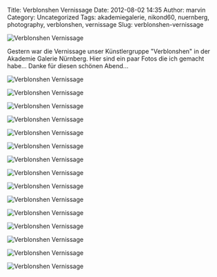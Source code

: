 Title: Verblonshen Vernissage
Date: 2012-08-02 14:35
Author: marvin
Category: Uncategorized
Tags: akademiegalerie, nikond60, nuernberg, photography, verblonshen, vernissage
Slug: verblonshen-vernissage

![Verblonshen Vernissage]({filename}/images/7697463298_c4294058bc_b.jpg)

Gestern war die Vernissage unser Künstlergruppe "Verblonshen" in der
Akademie Galerie Nürnberg. Hier sind ein paar Fotos die ich gemacht
habe... Danke für diesen schönen Abend...

![Verblonshen Vernissage]({filename}/images/7697480394_436b117088_b.jpg)

![Verblonshen Vernissage]({filename}/images/7697479562_a5cd0b23c8_b.jpg)

![Verblonshen Vernissage]({filename}/images/7697478076_a5199463bd_b.jpg)

![Verblonshen Vernissage]({filename}/images/7697477094_ae88c9a17e_b.jpg)

![Verblonshen Vernissage]({filename}/images/7697476166_9713846c1b_b.jpg)

![Verblonshen Vernissage]({filename}/images/7697474926_9b066b5e25_b.jpg)

![Verblonshen Vernissage]({filename}/images/7697473774_15cec44414_b.jpg)

![Verblonshen Vernissage]({filename}/images/7697472610_6f64e2489b_b.jpg)

![Verblonshen Vernissage]({filename}/images/7697471674_04e47ab0ef_b.jpg)

![Verblonshen Vernissage]({filename}/images/7697470564_519bea7ed7_b.jpg)

![Verblonshen Vernissage]({filename}/images/7697469250_a5cef769ac_b.jpg)

![Verblonshen Vernissage]({filename}/images/7697466908_bf0b834b0f_b.jpg)

![Verblonshen Vernissage]({filename}/images/7697467954_633af339f2_b.jpg)

![Verblonshen Vernissage]({filename}/images/7697464638_961d8e998e_b.jpg)

![Verblonshen Vernissage]({filename}/images/7697465712_56f01033f1_b.jpg)

